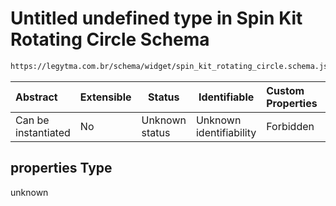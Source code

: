 # Untitled undefined type in Spin Kit Rotating Circle Schema

```txt
https://legytma.com.br/schema/widget/spin_kit_rotating_circle.schema.json#/properties
```




| Abstract            | Extensible | Status         | Identifiable            | Custom Properties | Additional Properties | Access Restrictions | Defined In                                                                                                             |
| :------------------ | ---------- | -------------- | ----------------------- | :---------------- | --------------------- | ------------------- | ---------------------------------------------------------------------------------------------------------------------- |
| Can be instantiated | No         | Unknown status | Unknown identifiability | Forbidden         | Allowed               | none                | [spin_kit_rotating_circle.schema.json\*](../schema/widget/spin_kit_rotating_circle.schema.json "open original schema") |

## properties Type

unknown
